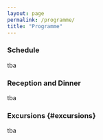 ```yaml
---
layout: page
permalink: /programme/
title: "Programme"
---
```


### Schedule

tba

### Reception and Dinner 

tba

### Excursions {#excursions}

tba